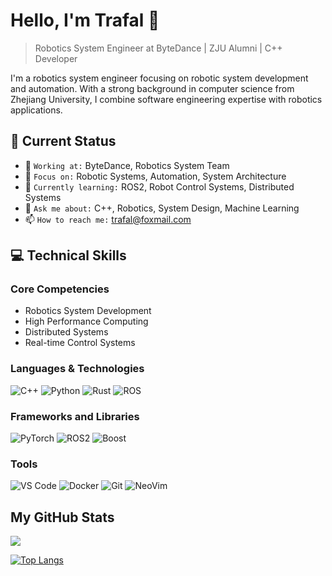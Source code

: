 # Hello, I'm Trafal 👋

> Robotics System Engineer at ByteDance | ZJU Alumni | C++ Developer

I'm a robotics system engineer focusing on robotic system development and automation. With a strong background in computer science from Zhejiang University, I combine software engineering expertise with robotics applications.

## 🚀 Current Status
- 💼 `Working at:` ByteDance, Robotics System Team
- 🔭 `Focus on:` Robotic Systems, Automation, System Architecture
- 🌱 `Currently learning:` ROS2, Robot Control Systems, Distributed Systems
- 💬 `Ask me about:` C++, Robotics, System Design, Machine Learning
- 📫 `How to reach me:` trafal@foxmail.com

## 💻 Technical Skills

### Core Competencies
- Robotics System Development
- High Performance Computing
- Distributed Systems
- Real-time Control Systems

### Languages & Technologies

<p>
  <img alt="C++" src="https://img.shields.io/badge/-C++-00599C?style=flat&logo=c%2B%2B&logoColor=white"/>
  <img alt="Python" src="https://img.shields.io/badge/-Python-3776AB?style=flat&logo=python&logoColor=white"/>
  <img alt="Rust" src="https://img.shields.io/badge/-Rust-000000?style=flat&logo=rust&logoColor=white"/>
  <img alt="ROS" src="https://img.shields.io/badge/-ROS-22314E?style=flat&logo=ros&logoColor=white"/>
</p>

### Frameworks and Libraries

<p>
  <img alt="PyTorch" src="https://img.shields.io/badge/-PyTorch-EE4C2C?style=flat&logo=pytorch&logoColor=white"/>
  <img alt="ROS2" src="https://img.shields.io/badge/-ROS2-22314E?style=flat&logo=ros&logoColor=white"/>
  <img alt="Boost" src="https://img.shields.io/badge/-Boost-000000?style=flat&logo=boost&logoColor=white"/>
</p>

### Tools
<p>
  <img alt="VS Code" src="https://img.shields.io/badge/-VS%20Code-007ACC?style=flat&logo=visual-studio-code&logoColor=white"/>
  <img alt="Docker" src="https://img.shields.io/badge/-Docker-2496ED?style=flat&logo=docker&logoColor=white"/>
  <img alt="Git" src="https://img.shields.io/badge/-Git-F05032?style=flat&logo=git&logoColor=white"/>
  <img alt="NeoVim" src="https://img.shields.io/badge/-NeoVim-57A143?style=flat&logo=neovim&logoColor=white"/>
</p>

## My GitHub Stats
![](http://github-profile-summary-cards.vercel.app/api/cards/profile-details?username=Trafalgar99)

[![Top Langs](https://github-readme-stats.vercel.app/api/top-langs/?username=Trafalgar99&layout=compact)](https://github.com/Trafalgar99/github-readme-stats)
